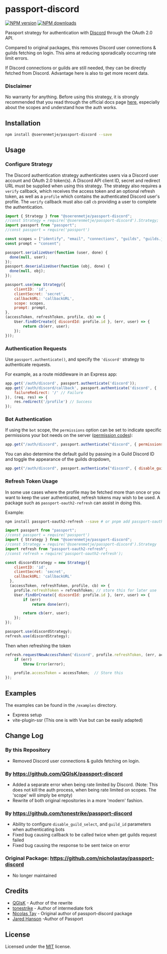 # passport-discord
<span class="badge-npmversion"><a href="https://www.npmjs.com/package/@soerenmetje/passport-discord" title="View this project on NPM"><img src="https://img.shields.io/npm/v/@soerenmetje/passport-discord.svg" alt="NPM version"/></a></span>
<span class="badge-npmdownloads"><a href="https://www.npmjs.org/package/@soerenmetje/passport-discord" title="View this project on NPM"><img src="https://img.shields.io/npm/dm/@soerenmetje/passport-discord.svg" alt="NPM downloads" /></a></span>

Passport strategy for authentication with [Discord](http://discordapp.com) through the OAuth 2.0 API.

Compared to original packages, this removes Discord user connections & guilds fetching on login.
This aims at reducing sporadically occurring rate limit errors.

If Discord connections or guilds are still needed, they can be directly fetched from Discord.
Advantage here is also to get more recent data.

### Disclaimer

No warranty for anything.
Before using this strategy, it is strongly recommended that you read through the official docs page [here](https://discord.com/developers/docs/topics/oauth2), especially about the scopes and understand how the auth works.

## Installation

```bash
npm install @soerenmetje/passport-discord --save
```

## Usage

### Configure Strategy
The Discord authentication strategy authenticates users via a Discord user account and OAuth 2.0 token(s). A Discord API client ID, secret and redirect URL must be supplied when using this strategy. The strategy also requires a `verify` callback, which receives the access token and an optional refresh token, as well as a `profile` which contains the authenticated Discord user's profile. The `verify` callback must also call `cb` providing a user to complete the authentication.

```javascript
import { Strategy } from "@soerenmetje/passport-discord";
//const Strategy = require('@soerenmetje/passport-discord').Strategy;
import passport from "passport";
//const passport = require('passport')

const scopes = ["identify", "email", "connections", "guilds", "guilds.join"];
const prompt = "consent";

passport.serializeUser(function (user, done) {
  done(null, user);
});
passport.deserializeUser(function (obj, done) {
  done(null, obj);
});

passport.use(new Strategy({
    clientID: 'id',
    clientSecret: 'secret',
    callbackURL: 'callbackURL',
    scope: scopes,
    prompt: prompt,
},
(accessToken, refreshToken, profile, cb) => {
    User.findOrCreate({ discordId: profile.id }, (err, user) => {
        return cb(err, user);
    });
}));
```

### Authentication Requests
Use `passport.authenticate()`, and specify the `'discord'` strategy to authenticate requests.

For example, as a route middleware in an Express app:

```javascript
app.get('/auth/discord', passport.authenticate('discord'));
app.get('/auth/discord/callback', passport.authenticate('discord', {
    failureRedirect: '/' // Failure
}), (req, res) => {
    res.redirect('/profile') // Success
});
```

### Bot Authentication
If using the `bot` scope, the `permissions` option can be set to indicate
specific permissions your bot needs on the server ([permission codes](https://discordapp.com/developers/docs/topics/permissions)):

```javascript
app.get("/auth/discord", passport.authenticate("discord", { permissions: 66321471 }));
```
You can also determine the default guild by passing in a Guild Discord ID and toggle the appearance of the guilds dropdown,

```javascript
app.get("/auth/discord", passport.authenticate("discord", { disable_guild_select: true, guild_id: 'id' }));
```

### Refresh Token Usage
In some use cases where the profile may be fetched more than once or you want to keep the user authenticated, refresh tokens may wish to be used. A package such as `passport-oauth2-refresh` can assist in doing this.

Example:

```bash
npm install passport-oauth2-refresh --save # or pnpm add passport-oauth2-refresh
```

```javascript
import passport from "passport";
//const passport = require('passport')
import { Strategy } from "@soerenmetje/passport-discord";
//const Strategy = require('@soerenmetje/passport-discord').Strategy
import refresh from "passport-oauth2-refresh";
//const refresh = require('passport-oauth2-refresh');

const discordStrategy = new Strategy({
    clientID: 'id',
    clientSecret: 'secret',
    callbackURL: 'callbackURL'
  },
  (accessToken, refreshToken, profile, cb) => {
    profile.refreshToken = refreshToken; // store this for later use
    User.findOrCreate({ discordId: profile.id }, (err, user) => {
        if (err)
            return done(err);

        return cb(err, user);
    });
});

passport.use(discordStrategy);
refresh.use(discordStrategy);
```

Then when refreshing the token

```javascript
refresh.requestNewAccessToken('discord', profile.refreshToken, (err, accessToken, refreshToken) => {
    if (err)
        throw Error(error);

    profile.accessToken = accessToken;  // Store this
});
```


## Examples
The examples can be found in the `/examples` directory.

- Express setup
- vite-plugin-ssr (This one is with Vue but can be easily adapted)


## Change Log

### By this Repository

- Removed Discord user connections & guilds fetching on login.

### By https://github.com/QGIsK/passport-discord

- Added a separate error when being rate limited by Discord. (Note: This does not kill the auth process, when being rate limited on scopes. The 'scope' will simply be empty)
- Rewrite of both original repositories in a more 'modern' fashion.


### By https://github.com/tonestrike/passport-discord

- Ability to configure `disable_guild_select`, and `guild_id` parameters when authenticating bots
- Fixed bug causing callback to be called twice when get guilds request failed
- Fixed bug causing the response to be sent twice on error

### Original Package: https://github.com/nicholastay/passport-discord
- No longer maintained

## Credits
* [QGIsK](https://github.com/QGIsK) - Author of the rewrite
* [tonestrike](https://github.com/tonestrike/) - Author of intermediate fork
* [Nicolas Tay](https://github.com/nicholastay) - Original author of passport-discord package
* [Jared Hanson](https://github.com/jaredhanson) -Author of Passport

## License
Licensed under the [MIT](https://github.com/soerenmetje/passport-discord/blob/main/LICENSE) license.
